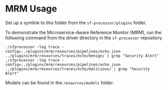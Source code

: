 # MRM Usage

Set up a symlink to this folder from the `sf-processor/plugins` folder.

To demonstrate the Microservice-Aware Reference Monitor (MRM), run the following command from the driver directory in the `sf-processor` repository.

    ./sfprocessor -log trace -config=../plugins/mrm/resources/pipelines/echo.json ../plugins/mrm/resources/traces/echo/benign/ | grep "Security Alert"
    ./sfprocessor -log trace -config=../plugins/mrm/resources/pipelines/echo.json ../plugins/mrm/resources/traces/echo/malicious/ | grep "Security Alert"

Models can be found in the `resources/models` folder.
